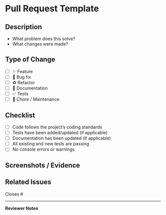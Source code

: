 # Pull Request Template

## Description

* What problem does this solve?
* What changes were made?

## Type of Change

* [ ] ✨ Feature
* [ ] 🐛 Bug fix
* [ ] ♻️ Refactor
* [ ] 📝 Documentation
* [ ] ✅ Tests
* [ ] 🔧 Chore / Maintenance

## Checklist

* [ ] Code follows the project’s coding standards
* [ ] Tests have been added/updated (if applicable)
* [ ] Documentation has been updated (if applicable)
* [ ] All existing and new tests are passing
* [ ] No console errors or warnings

## Screenshots / Evidence

## Related Issues

Closes #

---

**Reviewer Notes**
